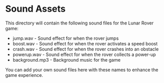 # Sound Assets

This directory will contain the following sound files for the Lunar Rover game:

- jump.wav - Sound effect for when the rover jumps
- boost.wav - Sound effect for when the rover activates a speed boost
- crash.wav - Sound effect for when the rover crashes into an obstacle
- powerup.wav - Sound effect for when the rover collects a power-up
- background.mp3 - Background music for the game

You can add your own sound files here with these names to enhance the game experience.
